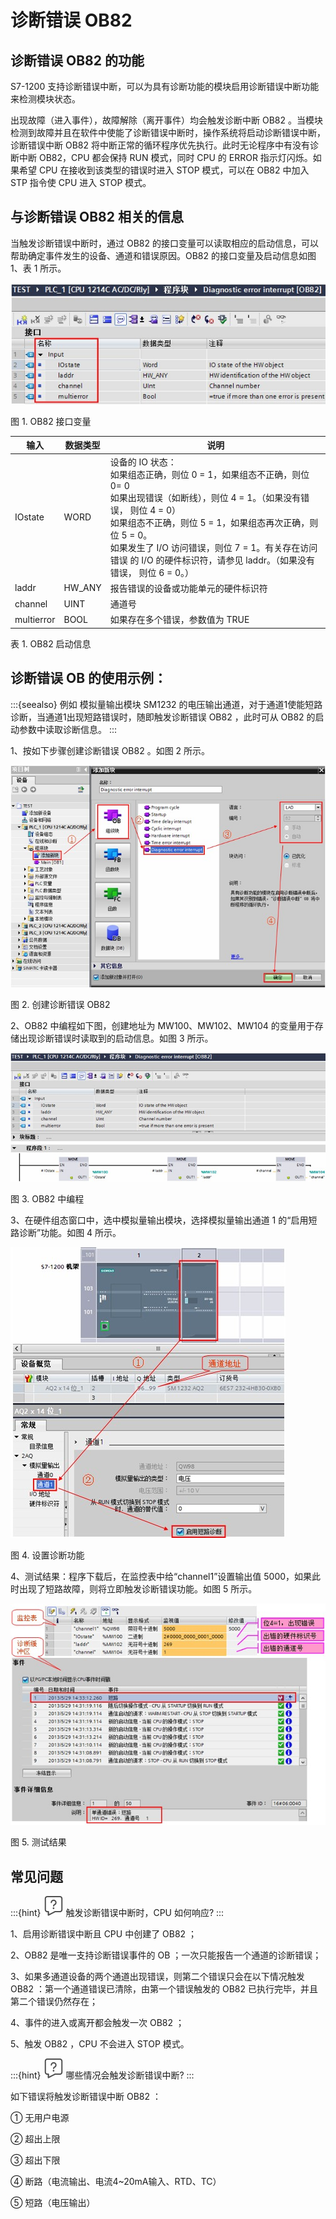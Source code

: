 # 诊断错误 OB82

## 诊断错误 OB82 的功能

S7-1200 支持诊断错误中断，可以为具有诊断功能的模块启用诊断错误中断功能来检测模块状态。

出现故障（进入事件），故障解除（离开事件）均会触发诊断中断 OB82 。当模块检测到故障并且在软件中使能了诊断错误中断时，操作系统将启动诊断错误中断，诊断错误中断 OB82 将中断正常的循环程序优先执行。此时无论程序中有没有诊断中断 OB82，CPU 都会保持 RUN 模式，同时 CPU 的 ERROR 指示灯闪烁。如果希望 CPU 在接收到该类型的错误时进入 STOP 模式，可以在 OB82 中加入 STP 指令使 CPU 进入 STOP 模式。

## 与诊断错误 OB82 相关的信息

当触发诊断错误中断时，通过 OB82 的接口变量可以读取相应的启动信息，可以帮助确定事件发生的设备、通道和错误原因。OB82 的接口变量及启动信息如图 1、表 1 所示。

![](images/07-01.JPG)

图 1. OB82 接口变量

| 输入       | 数据类型 | 说明                                                                                                                                                                                                                                                                                                                                              |
| ---------- | -------- | ------------------------------------------------------------------------------------------------------------------------------------------------------------------------------------------------------------------------------------------------------------------------------------------------------------------------------------------------- |
| IOstate    | WORD     | 设备的 IO 状态： <br> 如果组态正确，则位 0 = 1，如果组态不正确，则位 0= 0 <br>  如果出现错误（如断线），则位 4 = 1。（如果没有错误， 则位 4 = 0） <br> 如果组态不正确，则位 5 = 1，如果组态再次正确，则 位 5 = 0。 <br>  如果发生了 I/O 访问错误，则位 7 = 1。有关存在访问错误 的 I/O 的硬件标识符，请参见 laddr。（如果没有错误， 则位 6 = 0。） |
| laddr      | HW_ANY   | 报告错误的设备或功能单元的硬件标识符                                                                                                                                                                                                                                                                                                              |
| channel    | UINT     | 通道号                                                                                                                                                                                                                                                                                                                                            |
| multierror | BOOL     | 如果存在多个错误，参数值为 TRUE                                                                                                                                                                                                                                                                                                                   |


表 1. OB82 启动信息

## 诊断错误 OB 的使用示例：

:::{seealso} 例如
模拟量输出模块 SM1232 的电压输出通道，对于通道1使能短路诊断，当通道1出现短路错误时，随即触发诊断错误 OB82 ，此时可从 OB82 的启动参数中读取诊断信息。
:::

1、按如下步骤创建诊断错误 OB82 。如图 2 所示。

![](images/07-02.JPG)

图 2. 创建诊断错误 OB82

2、OB82 中编程如下图，创建地址为 MW100、MW102、MW104 的变量用于存储出现诊断错误时读取到的启动信息。如图 3 所示。

![](images/07-03.JPG)

图 3. OB82 中编程

3、在硬件组态窗口中，选中模拟量输出模块，选择模拟量输出通道 1 的“启用短路诊断”功能。如图 4 所示。

![](images/07-04.jpg)

图 4. 设置诊断功能

4、测试结果：程序下载后，在监控表中给“channel1”设置输出值 5000，如果此时出现了短路故障，则将立即触发诊断错误功能。如图 5 所示。

![](images/07-05.JPG)

图 5. 测试结果

## 常见问题

:::{hint} ![](../../../img/home/FAQ.png) 触发诊断错误中断时，CPU 如何响应?
:::

1、启用诊断错误中断且 CPU 中创建了 OB82 ；

2、OB82 是唯一支持诊断错误事件的 OB ；一次只能报告一个通道的诊断错误；

3、如果多通道设备的两个通道出现错误，则第二个错误只会在以下情况触发 OB82 ：第一个通道错误已清除，由第一个错误触发的 OB82 已执行完毕，并且第二个错误仍然存在；

4、事件的进入或离开都会触发一次 OB82 ；

5、触发 OB82 ，CPU 不会进入 STOP 模式。

:::{hint} ![](../../../img/home/FAQ.png) 哪些情况会触发诊断错误中断?
:::

如下错误将触发诊断错误中断 OB82 ：

① 无用户电源

② 超出上限

③ 超出下限

④ 断路（电流输出、电流4~20mA输入、RTD、TC）

⑤ 短路（电压输出）